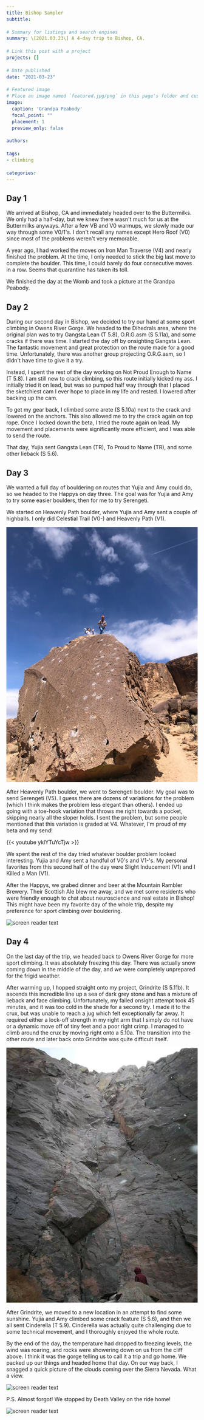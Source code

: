 ```yaml
---
title: Bishop Sampler
subtitle: 

# Summary for listings and search engines
summary: \[2021.03.23\] A 4-day trip to Bishop, CA.

# Link this post with a project
projects: []

# Date published
date: "2021-03-23"

# Featured image
# Place an image named `featured.jpg/png` in this page's folder and customize its options here.
image:
  caption: 'Grandpa Peabody'
  focal_point: ""
  placement: 1
  preview_only: false

authors:

tags:
- climbing

categories:
---
```


Day 1
--------
We arrived at Bishop, CA and immediately headed over to the Buttermilks. We only had a half-day, but we knew there wasn't much for us at the Buttermilks anyways. After a few VB and V0 warmups, we slowly made our way through some V0/1's. I don't recall any names except Hero Roof (V0) since most of the problems weren't very memorable. 

A year ago, I had worked the moves on Iron Man Traverse (V4) and nearly finished the problem. At the time, I only needed to stick the big last move to complete the boulder. This time, I could barely do four consecutive moves in a row. Seems that quarantine has taken its toll.

We finished the day at the Womb and took a picture at the Grandpa Peabody.

Day 2
-------
During our second day in Bishop, we decided to try our hand at some sport climbing in Owens River Gorge. We headed to the Dihedrals area, where the original plan was to try Gangsta Lean (T 5.8), O.R.G.asm (S 5.11a), and some cracks if there was time. I started the day off by onsighting Gangsta Lean. The fantastic movement and great protection on the route made for a good time. Unfortunately, there was another group projecting O.R.G.asm, so I didn't have time to give it a try. 

Instead, I spent the rest of the day working on Not Proud Enough to Name (T 5.8). I am still new to crack climbing, so this route initially kicked my ass. I initially tried it on lead, but was so pumped half way through that I placed the sketchiest cam I ever hope to place in my life and rested. I lowered after backing up the cam. 

To get my gear back, I climbed some arete (S 5.10a) next to the crack and lowered on the anchors. This also allowed me to try the crack again on top rope. Once I locked down the beta, I tried the route again on lead. My movement and placements were significantly more efficient, and I was able to send the route.

That day, Yujia sent Gangsta Lean (TR), To Proud to Name (TR), and some other lieback (S 5.6).

Day 3
-------
We wanted a full day of bouldering on routes that Yujia and Amy could do, so we headed to the Happys on day three. The goal was for Yujia and Amy to try some easier boulders, then for me to try Serengeti.

We started on Heavenly Path boulder, where Yujia and Amy sent a couple of highballs. I only did Celestial Trail (V0-) and Heavenly Path (V1). 

![screen reader text](heavenlypath.jpg "Heavenly Path")

After Heavenly Path boulder, we went to Serengeti boulder. My goal was to send Serengeti (V5). I guess there are dozens of variations for the problem (which I think makes the problem less elegant than others). I ended up going with a toe-hook variation that throws me right towards a pocket, skipping nearly all the sloper holds. I sent the problem, but some people mentioned that this variation is graded at V4. Whatever, I'm proud of my beta and my send!  

{{< youtube yklYTuYcTjw >}}

We spent the rest of the day tried whatever boulder problem looked interesting. Yujia and Amy sent a handful of V0's and V1-'s. My personal favorites from this second half of the day were Slight Inducement (V1) and I Killed a Man (V1). 

After the Happys, we grabed dinner and beer at the Mountain Rambler Brewery. Their Scottish Ale blew me away, and we met some residents who were friendly enough to chat about neuroscience and real estate in Bishop! This might have been my favorite day of the whole trip, despite my preference for sport climbing over bouldering.

![screen reader text](beer.jpg "The best beer in the world")

Day 4
-------
On the last day of the trip, we headed back to Owens River Gorge for more sport climbing. It was absolutely freezing this day. There was actually snow coming down in the middle of the day, and we were completely unprepared for the frigid weather. 

After warming up, I hopped straight onto my project, Grindrite (S 5.11b). It ascends this incredible line up a sea of dark grey stone and has a mixture of lieback and face climbing. Unfortunately, my failed onsight attempt took 45 minutes, and it was too cold in the shade for a second try. I made it to the crux, but was unable to reach a jug which felt exceptionally far away. It required either a lock-off strength in my right arm that I simply do not have or a dynamic move off of tiny feet and a poor right crimp. I managed to climb around the crux by moving right onto a 5.10a. The transition into the other route and later back onto Grindrite was quite difficult itself. 

![screen reader text](grindrite.jpg "Grindrite")

After Grindrite, we moved to a new location in an attempt to find some sunshine. Yujia and Amy climbed some crack feature (S 5.6), and then we all sent Cinderella (T 5.9). Cinderella was actually quite challenging due to some technical movement, and I thoroughly enjoyed the whole route.

By the end of the day, the temperature had dropped to freezing levels, the wind was roaring, and rocks were showering down on us from the cliff above. I think it was the gorge telling us to call it a trip and go home. We packed up our things and headed home that day. On our way back, I snagged a quick picture of the clouds coming over the Sierra Nevada. What a view.

![screen reader text](bishop.jpg "The view near the Happys")

P.S. Almost forgot! We stopped by Death Valley on the ride home!

![screen reader text](deathvalley.jpg "Death Valley")